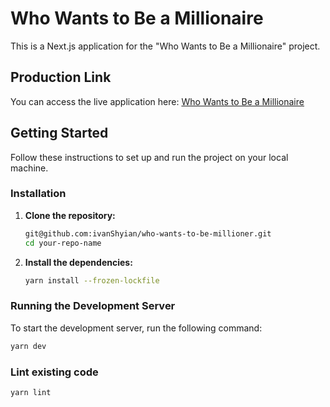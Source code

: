 # Who Wants to Be a Millionaire

This is a Next.js application for the "Who Wants to Be a Millionaire" project.

## Production Link

You can access the live application here: [Who Wants to Be a Millionaire](https://who-wants-to-be-millioner-hs5snlf75-ivanshyians-projects.vercel.app/)

## Getting Started

Follow these instructions to set up and run the project on your local machine.
### Installation

1. **Clone the repository:**

    ```sh
    git@github.com:ivanShyian/who-wants-to-be-millioner.git
    cd your-repo-name
    ```

2. **Install the dependencies:**
    ```sh
    yarn install --frozen-lockfile
    ```

### Running the Development Server

To start the development server, run the following command:

```sh
yarn dev
```

### Lint existing code
```sh
yarn lint
```